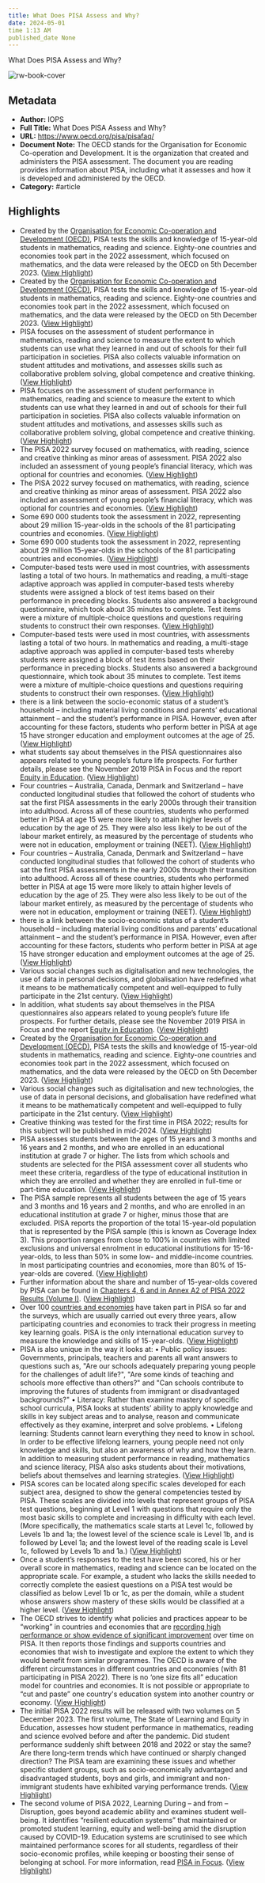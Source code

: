 ```yaml
---
title: What Does PISA Assess and Why?
date: 2024-05-01
time 1:13 AM
published_date None
---
```

What Does PISA Assess and Why?

![rw-book-cover](https://www.oecd.org/media/oecdorg/styleassets/images/OECD-social-sharex.jpg)

## Metadata
- **Author:** IOPS
- **Full Title:** What Does PISA Assess and Why?
- **URL:** https://www.oecd.org/pisa/pisafaq/
- **Document Note:** The OECD stands for the Organisation for Economic Co-operation and Development. It is the organization that created and administers the PISA assessment. The document you are reading provides information about PISA, including what it assesses and how it is developed and administered by the OECD.
- **Category:** #article

## Highlights
- Created by the [Organisation for Economic Co-operation and Development (OECD)](https://www.oecd.org/), PISA tests the skills and knowledge of 15-year-old students in mathematics, reading and science. Eighty-one countries and economies took part in the 2022 assessment, which focused on mathematics, and the data were released by the OECD on 5th December 2023. ([View Highlight](https://read.readwise.io/read/01hkq54kp16741kx1j1r7kbxjv))
- Created by the [Organisation for Economic Co-operation and Development (OECD)](https://www.oecd.org/), PISA tests the skills and knowledge of 15-year-old students in mathematics, reading and science. Eighty-one countries and economies took part in the 2022 assessment, which focused on mathematics, and the data were released by the OECD on 5th December 2023. ([View Highlight](https://read.readwise.io/read/01hkq8z5h39tbrvcp8854yp759))
- PISA focuses on the assessment of student performance in mathematics, reading and science to measure the extent to which students can use what they learned in and out of schools for their full participation in societies. PISA also collects valuable information on student attitudes and motivations, and assesses skills such as collaborative problem solving, global competence and creative thinking. ([View Highlight](https://read.readwise.io/read/01hkq56k57800maw0s11629nhh))
- PISA focuses on the assessment of student performance in mathematics, reading and science to measure the extent to which students can use what they learned in and out of schools for their full participation in societies. PISA also collects valuable information on student attitudes and motivations, and assesses skills such as collaborative problem solving, global competence and creative thinking. ([View Highlight](https://read.readwise.io/read/01hkq8zc6gd9cr6b66cqzgt6qn))
- The PISA 2022 survey focused on mathematics, with reading, science and creative thinking as minor areas of assessment. PISA 2022 also included an assessment of young people’s financial literacy, which was optional for countries and economies. ([View Highlight](https://read.readwise.io/read/01hkq58g7rzbv23vvkd5a64d0k))
- The PISA 2022 survey focused on mathematics, with reading, science and creative thinking as minor areas of assessment. PISA 2022 also included an assessment of young people’s financial literacy, which was optional for countries and economies. ([View Highlight](https://read.readwise.io/read/01hkq8zsc51z61khp7b78g6kz6))
- Some 690 000 students took the assessment in 2022, representing about 29 million 15-year-olds in the schools of the 81 participating countries and economies. ([View Highlight](https://read.readwise.io/read/01hkq58na3emp81e1vcsc4463g))
- Some 690 000 students took the assessment in 2022, representing about 29 million 15-year-olds in the schools of the 81 participating countries and economies. ([View Highlight](https://read.readwise.io/read/01hkq8zz37gx61xek0qjzf4gxc))
- Computer-based tests were used in most countries, with assessments lasting a total of two hours. In mathematics and reading, a multi-stage adaptive approach was applied in computer-based tests whereby students were assigned a block of test items based on their performance in preceding blocks. Students also answered a background questionnaire, which took about 35 minutes to complete. Test items were a mixture of multiple-choice questions and questions requiring students to construct their own responses. ([View Highlight](https://read.readwise.io/read/01hkq5a20q1h1amykvxk5frabx))
- Computer-based tests were used in most countries, with assessments lasting a total of two hours. In mathematics and reading, a multi-stage adaptive approach was applied in computer-based tests whereby students were assigned a block of test items based on their performance in preceding blocks. Students also answered a background questionnaire, which took about 35 minutes to complete. Test items were a mixture of multiple-choice questions and questions requiring students to construct their own responses. ([View Highlight](https://read.readwise.io/read/01hkq904wvt4cxk73y16gwwywn))
- there is a link between the socio-economic status of a student’s household – including material living conditions and parents’ educational attainment – and the student’s performance in PISA. However, even after accounting for these factors, students who perform better in PISA at age 15 have stronger education and employment outcomes at the age of 25. ([View Highlight](https://read.readwise.io/read/01hkq5s4ry2c8dk3b578rjm14g))
- what students say about themselves in the PISA questionnaires also appears related to young people’s future life prospects. For further details, please see the November 2019 PISA in Focus and the report [Equity in Education](https://www.oecd-ilibrary.org/education/equity-in-education_9789264073234-en). ([View Highlight](https://read.readwise.io/read/01hkq5t3qcsk6vq817cbjq3qje))
- Four countries – Australia, Canada, Denmark and Switzerland – have conducted longitudinal studies that followed the cohort of students who sat the first PISA assessments in the early 2000s through their transition into adulthood. Across all of these countries, students who performed better in PISA at age 15 were more likely to attain higher levels of education by the age of 25. They were also less likely to be out of the labour market entirely, as measured by the percentage of students who were not in education, employment or training (NEET). ([View Highlight](https://read.readwise.io/read/01hkq5entpb67wz524en9pxtgw))
- Four countries – Australia, Canada, Denmark and Switzerland – have conducted longitudinal studies that followed the cohort of students who sat the first PISA assessments in the early 2000s through their transition into adulthood. Across all of these countries, students who performed better in PISA at age 15 were more likely to attain higher levels of education by the age of 25. They were also less likely to be out of the labour market entirely, as measured by the percentage of students who were not in education, employment or training (NEET). ([View Highlight](https://read.readwise.io/read/01hkq90hb037skdtarct1bhg8q))
- there is a link between the socio-economic status of a student’s household – including material living conditions and parents’ educational attainment – and the student’s performance in PISA. However, even after accounting for these factors, students who perform better in PISA at age 15 have stronger education and employment outcomes at the age of 25. ([View Highlight](https://read.readwise.io/read/01hkq918e3vyprepwnkqqgmdsv))
- Various social changes such as digitalisation and new technologies, the use of data in personal decisions, and globalisation have redefined what it means to be mathematically competent and well-equipped to fully participate in the 21st century. ([View Highlight](https://read.readwise.io/read/01hkq60bzb0pa0vs1v9n9s0vak))
- In addition, what students say about themselves in the PISA questionnaires also appears related to young people’s future life prospects. For further details, please see the November 2019 PISA in Focus and the report [Equity in Education](https://www.oecd-ilibrary.org/education/equity-in-education_9789264073234-en). ([View Highlight](https://read.readwise.io/read/01hkq919n4vfvc74sj5b1f6j4c))
- Created by the [Organisation for Economic Co-operation and Development (OECD)](https://www.oecd.org/), PISA tests the skills and knowledge of 15-year-old students in mathematics, reading and science. Eighty-one countries and economies took part in the 2022 assessment, which focused on mathematics, and the data were released by the OECD on 5th December 2023. ([View Highlight](https://read.readwise.io/read/01hkq8vbm8p3axra6m5r1hytk1))
- Various social changes such as digitalisation and new technologies, the use of data in personal decisions, and globalisation have redefined what it means to be mathematically competent and well-equipped to fully participate in the 21st century. ([View Highlight](https://read.readwise.io/read/01hkq91qnxhtt4y2afezxa5va0))
- Creative thinking was tested for the first time in PISA 2022; results for this subject will be published in mid-2024. ([View Highlight](https://read.readwise.io/read/01hkq93zxd7hsjykg8452q0ezk))
- PISA assesses students between the ages of 15 years and 3 months and 16 years and 2 months, and who are enrolled in an educational institution at grade 7 or higher. The lists from which schools and students are selected for the PISA assessment cover all students who meet these criteria, regardless of the type of educational institution in which they are enrolled and whether they are enrolled in full-time or part-time education. ([View Highlight](https://read.readwise.io/read/01hkq9554bnz8e7xtbddeze5sy))
- The PISA sample represents all students between the age of 15 years and 3 months and 16 years and 2 months, and who are enrolled in an educational institution at grade 7 or higher, minus those that are excluded. PISA reports the proportion of the total 15-year-old population that is represented by the PISA sample (this is known as Coverage Index 3). This proportion ranges from close to 100% in countries with limited exclusions and universal enrolment in educational institutions for 15-16-year-olds, to less than 50% in some low- and middle-income countries. In most participating countries and economies, more than 80% of 15-year-olds are covered. ([View Highlight](https://read.readwise.io/read/01hkq98xggjjx4gb5nqyvdt3ax))
- Further information about the share and number of 15-year-olds covered by PISA can be found in [Chapters 4, 6 and in Annex A2 of PISA 2022 Results (Volume I)](https://www.oecd-ilibrary.org/education/pisa-2022-results-volume-i_53f23881-en). ([View Highlight](https://read.readwise.io/read/01hkq99pn8ttnkz67352db1ekv))
- Over 100 [countries and economies](http://www.oecd.org/pisa/aboutpisa/pisa-participants.htm) have taken part in PISA so far and the surveys, which are usually carried out every three years, allow participating countries and economies to track their progress in meeting key learning goals. PISA is the only international education survey to measure the knowledge and skills of 15-year-olds. ([View Highlight](https://read.readwise.io/read/01hkq9d21pp24e4zxgkcwnr81t))
- PISA is also unique in the way it looks at:
  • Public policy issues: Governments, principals, teachers and parents all want answers to questions such as, "Are our schools adequately preparing young people for the challenges of adult life?", "Are some kinds of teaching and schools more effective than others?" and "Can schools contribute to improving the futures of students from immigrant or disadvantaged backgrounds?"
  • Literacy: Rather than examine mastery of specific school curricula, PISA looks at students’ ability to apply knowledge and skills in key subject areas and to analyse, reason and communicate effectively as they examine, interpret and solve problems.
  • Lifelong learning: Students cannot learn everything they need to know in school. In order to be effective lifelong learners, young people need not only knowledge and skills, but also an awareness of why and how they learn. In addition to measuring student performance in reading, mathematics and science literacy, PISA also asks students about their motivations, beliefs about themselves and learning strategies. ([View Highlight](https://read.readwise.io/read/01hkq9d9z696h7se1dnhbjp8zq))
- PISA scores can be located along specific scales developed for each subject area, designed to show the general competencies tested by PISA. These scales are divided into levels that represent groups of PISA test questions, beginning at Level 1 with questions that require only the most basic skills to complete and increasing in difficulty with each level. (More specifically, the mathematics scale starts at Level 1c, followed by Levels 1b and 1a; the lowest level of the science scale is Level 1b, and is followed by Level 1a; and the lowest level of the reading scale is Level 1c, followed by Levels 1b and 1a.) ([View Highlight](https://read.readwise.io/read/01hkq9rtdkb6mhwh70k8pan86y))
- Once a student’s responses to the test have been scored, his or her overall score in mathematics, reading and science can be located on the appropriate scale. For example, a student who lacks the skills needed to correctly complete the easiest questions on a PISA test would be classified as below Level 1b or 1c, as per the domain, while a student whose answers show mastery of these skills would be classified at a higher level. ([View Highlight](https://read.readwise.io/read/01hkq9swpa60taqzs5616yawrb))
- The OECD strives to identify what policies and practices appear to be “working” in countries and economies that are [recording high performance or show evidence of significant improvement](http://www.oecd.org/pisa/pisaproducts/strongperformers/) over time on PISA. It then reports those findings and supports countries and economies that wish to investigate and explore the extent to which they would benefit from similar programmes. The OECD is aware of the different circumstances in different countries and economies (with 81 participating in PISA 2022). There is no ‘one size fits all” education model for countries and economies. It is not possible or appropriate to “cut and paste” one country's education system into another country or economy. ([View Highlight](https://read.readwise.io/read/01hkq9zan6jw61b0s6hsemhytm))
- The initial PISA 2022 results will be released with two volumes on 5 December 2023. The first volume, The State of Learning and Equity in Education, assesses how student performance in mathematics, reading and science evolved before and after the pandemic. Did student performance suddenly shift between 2018 and 2022 or stay the same? Are there long-term trends which have continued or sharply changed direction? The PISA team are examining these issues and whether specific student groups, such as socio-economically advantaged and disadvantaged students, boys and girls, and immigrant and non-immigrant students have exhibited varying performance trends. ([View Highlight](https://read.readwise.io/read/01hkqa1menfqpg1a93jfrw2g5g))
- The second volume of PISA 2022, Learning During – and from – Disruption, goes beyond academic ability and examines student well-being. It identifies “resilient education systems” that maintained or promoted student learning, equity and well-being amid the disruption caused by COVID-19. Education systems are scrutinised to see which maintained performance scores for all students, regardless of their socio-economic profiles, while keeping or boosting their sense of belonging at school. For more information, read [PISA in Focus](https://www.oecd-ilibrary.org/education/pisa-in-focus_22260919). ([View Highlight](https://read.readwise.io/read/01hkqa30fskbf1qf3vkdkdtcxy))
